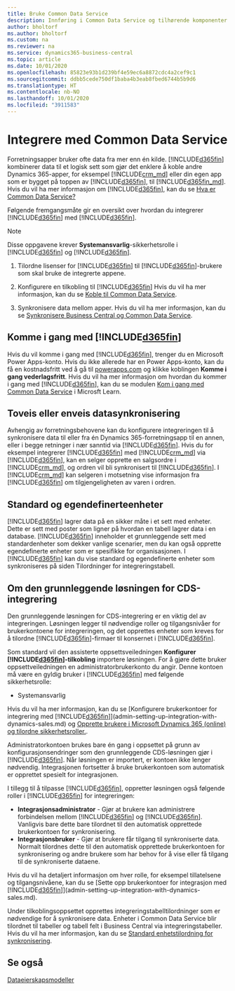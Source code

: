 ```yaml
---
title: Bruke Common Data Service
description: Innføring i Common Data Service og tilhørende komponenter.
author: bholtorf
ms.author: bholtorf
ms.custom: na
ms.reviewer: na
ms.service: dynamics365-business-central
ms.topic: article
ms.date: 10/01/2020
ms.openlocfilehash: 85823e93b1d239bf4e59ec6a8872cdc4a2cef9c1
ms.sourcegitcommit: ddbb5cede750df1baba4b3eab8fbed6744b5b9d6
ms.translationtype: HT
ms.contentlocale: nb-NO
ms.lasthandoff: 10/01/2020
ms.locfileid: "3911583"
---
```

# <a name="integrating-with-common-data-service"></a>Integrere med Common Data Service

Forretningsapper bruker ofte data fra mer enn én kilde. [!INCLUDE[d365fin](includes/cds_long_md.md)] kombinerer data til et logisk sett som gjør det enklere å koble andre Dynamics 365-apper, for eksempel [!INCLUDE[crm_md](includes/crm_md.md)] eller din egen app som er bygget på toppen av [!INCLUDE[d365fin](includes/cds_long_md.md)], til [!INCLUDE[d365fin_md](includes/d365fin_md.md)]. Hvis du vil ha mer informasjon om [!INCLUDE[d365fin](includes/cds_long_md.md)], kan du se [Hva er Common Data Service?](https://docs.microsoft.com/powerapps/maker/common-data-service/data-platform-intro)

Følgende fremgangsmåte gir en oversikt over hvordan du integrerer [!INCLUDE[d365fin](includes/cds_long_md.md)] med [!INCLUDE[d365fin](includes/d365fin_md.md)].

> [!Note]  
> Disse oppgavene krever **Systemansvarlig**-sikkerhetsrolle i [!INCLUDE[d365fin](includes/cds_long_md.md)] og [!INCLUDE[d365fin](includes/d365fin_md.md)].  

1. Tilordne lisenser for [!INCLUDE[d365fin](includes/cds_long_md.md)] til [!INCLUDE[d365fin](includes/d365fin_md.md)]-brukere som skal bruke de integrerte appene.

2. Konfigurere en tilkobling til [!INCLUDE[d365fin](includes/cds_long_md.md)] Hvis du vil ha mer informasjon, kan du se [Koble til Common Data Service](admin-how-to-set-up-a-dynamics-crm-connection.md).  

3. Synkronisere data mellom apper. Hvis du vil ha mer informasjon, kan du se [Synkronisere Business Central og Common Data Service](admin-synchronizing-business-central-and-sales.md). 

## <a name="getting-started-with-d365fin"></a>Komme i gang med [!INCLUDE[d365fin](includes/cds_long_md.md)]
Hvis du vil komme i gang med [!INCLUDE[d365fin](includes/cds_long_md.md)], trenger du en Microsoft Power Apps-konto. Hvis du ikke allerede har en Power Apps-konto, kan du få en kostnadsfritt ved å gå til [powerapps.com](https://web.powerapps.com/?utm_source=padocs&utm_medium=linkinadoc&utm_campaign=referralsfromdoc) og klikke koblingen **Komme i gang vederlagsfritt**. Hvis du vil ha mer informasjon om hvordan du kommer i gang med [!INCLUDE[d365fin](includes/cds_long_md.md)], kan du se modulen [Kom i gang med Common Data Service](https://docs.microsoft.com/learn/modules/get-started-with-powerapps-common-data-service/) i Microsft Learn.

## <a name="bi-directional-or-uni-directional-data-synchronization"></a>Toveis eller enveis datasynkronisering
Avhengig av forretningsbehovene kan du konfigurere integreringen til å synkronisere data til eller fra én Dynamics 365-forretningsapp til en annen, eller i begge retninger i nær sanntid via [!INCLUDE[d365fin](includes/cds_long_md.md)]. Hvis du for eksempel integrerer [!INCLUDE[d365fin](includes/d365fin_md.md)] med [!INCLUDE[crm_md](includes/crm_md.md)] via [!INCLUDE[d365fin](includes/cds_long_md.md)], kan en selger opprette en salgsordre i [!INCLUDE[crm_md](includes/crm_md.md)], og ordren vil bli synkronisert til [!INCLUDE[d365fin](includes/d365fin_md.md)]. I [!INCLUDE[crm_md](includes/crm_md.md)] kan selgeren i motsetning vise informasjon fra [!INCLUDE[d365fin](includes/d365fin_md.md)] om tilgjengeligheten av varen i ordren. 

## <a name="standard-and-custom-entities"></a>Standard og egendefinerteenheter
[!INCLUDE[d365fin](includes/cds_long_md.md)] lagrer data på en sikker måte i et sett med enheter. Dette er sett med poster som ligner på hvordan en tabell lagrer data i en database. [!INCLUDE[d365fin](includes/cds_long_md.md)] inneholder et grunnleggende sett med standardenheter som dekker vanlige scenarier, men du kan også opprette egendefinerte enheter som er spesifikke for organisasjonen. I [!INCLUDE[d365fin](includes/d365fin_md.md)] kan du vise standard og egendefinerte enheter som synkroniseres på siden Tilordninger for integreringstabell.

## <a name="about-the-base-cds-integration-solution"></a>Om den grunnleggende løsningen for CDS-integrering

Den grunnleggende løsningen for CDS-integrering er en viktig del av integreringen. Løsningen legger til nødvendige roller og tilgangsnivåer for brukerkontoene for integreringen, og det opprettes enheter som kreves for å tilordne [!INCLUDE[d365fin](includes/d365fin_md.md)]-firmaer til konsernet i [!INCLUDE[d365fin](includes/cds_long_md.md)]. 

Som standard vil den assisterte oppsettsveiledningen **Konfigurer [!INCLUDE[d365fin](includes/cds_long_md.md)]-tilkobling** importere løsningen. For å gjøre dette bruker oppsettveiledningen en administratorbrukerkonto du angir. Denne kontoen må være en gyldig bruker i [!INCLUDE[d365fin](includes/cds_long_md.md)] med følgende sikkerhetsrolle:

* Systemansvarlig  

Hvis du vil ha mer informasjon, kan du se [Konfigurere brukerkontoer for integrering med [!INCLUDE[d365fin](includes/cds_long_md.md)]](admin-setting-up-integration-with-dynamics-sales.md) og [Opprette brukere i Microsoft Dynamics 365 (online) og tilordne sikkerhetsroller.](/dynamics365/customer-engagement/admin/create-users-assign-online-security-roles). 

Administratorkontoen brukes bare én gang i oppsettet på grunn av konfigurasjonsendringer som den grunnleggende CDS-løsningen gjør i [!INCLUDE[d365fin](includes/cds_long_md.md)]. Når løsningen er importert, er kontoen ikke lenger nødvendig. Integrasjonen fortsetter å bruke brukerkontoen som automatisk er opprettet spesielt for integrasjonen.

I tillegg til å tilpasse [!INCLUDE[d365fin](includes/cds_long_md.md)], oppretter løsningen også følgende roller i [!INCLUDE[d365fin](includes/cds_long_md.md)] for integreringen:

* **Integrasjonsadministrator** - Gjør at brukere kan administrere forbindelsen mellom [!INCLUDE[d365fin](includes/d365fin_md.md)] og [!INCLUDE[d365fin](includes/cds_long_md.md)]. Vanligvis bare dette bare tilordnet til den automatisk opprettede brukerkontoen for synkronisering.  
* **Integrasjonsbruker** - Gjør at brukere får tilgang til synkroniserte data. Normalt tilordnes dette til den automatisk opprettede brukerkontoen for synkronisering og andre brukere som har behov for å vise eller få tilgang til de synkroniserte dataene.

Hvis du vil ha detaljert informasjon om hver rolle, for eksempel tillatelsene og tilgangsnivåene, kan du se [Sette opp brukerkontoer for integrasjon med [!INCLUDE[d365fin](includes/cds_long_md.md)]](admin-setting-up-integration-with-dynamics-sales.md).

Under tilkoblingsoppsettet opprettes integreringstabelltilordninger som er nødvendige for å synkronisere data. Enheter i Common Data Service blir tilordnet til tabeller og tabell felt i Business Central via integreringstabeller. Hvis du vil ha mer informasjon, kan du se [Standard enhetstilordning for synkronisering](admin-synchronizing-business-central-and-sales.md#standard-entity-mapping-for-synchronization).

## <a name="see-also"></a>Se også
[Dataeierskapsmodeller](admin-cds-company-concept.md)  
<!--needs to be removed as this is moved to dev-itpro docs[Walkthrough: Customizing an Integration with Common Data Service](docs.microsoft.com/en-us/dynamics365/business-central/dev-itpro/administration/administration-custom-cds-integration) -->



